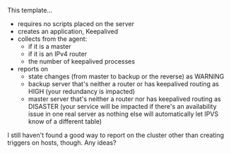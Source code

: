 This template...

 * requires no scripts placed on the server
 * creates an application, Keepalived
 * collects from the agent:
   * if it is a master
   * if it is an IPv4 router
   * the number of keepalived processes
 * reports on
   * state changes (from master to backup or the reverse) as WARNING
   * backup server that's neither a router or has keepalived routing as HIGH (your redundancy is impacted)
   * master server that's neither a router nor has keepalived routing as DISASTER (your service will be impacted if there's an availability issue in one real server as nothing else will automatically let IPVS know of a different table)

I still haven't found a good way to report on the cluster other than creating triggers on hosts, though. Any ideas?
